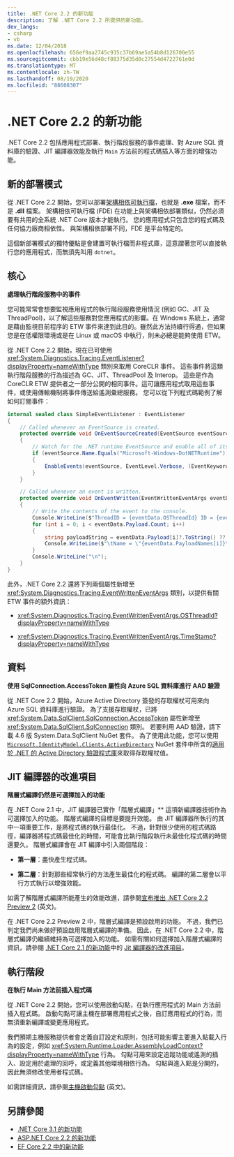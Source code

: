 ```yaml
---
title: .NET Core 2.2 的新功能
description: 了解 .NET Core 2.2 所提供的新功能。
dev_langs:
- csharp
- vb
ms.date: 12/04/2018
ms.openlocfilehash: 656ef9aa2745c935c37b69ae5a54b8d126700e55
ms.sourcegitcommit: cbb19e56d48cf88375d35d0c27554d4722761e0d
ms.translationtype: MT
ms.contentlocale: zh-TW
ms.lasthandoff: 08/19/2020
ms.locfileid: "88608307"
---
```

# <a name="whats-new-in-net-core-22"></a>.NET Core 2.2 的新功能

.NET Core 2.2 包括應用程式部署、執行階段服務的事件處理、對 Azure SQL 資料庫的驗證、JIT 編譯器效能及執行 `Main` 方法前的程式碼插入等方面的增強功能。

## <a name="new-deployment-mode"></a>新的部署模式

從 .NET Core 2.2 開始，您可以部署[架構相依可執行檔](../deploying/index.md#publish-framework-dependent)，也就是 **.exe** 檔案，而不是 **.dll** 檔案。 架構相依可執行檔 (FDE) 在功能上與架構相依部署類似，仍然必須要有共用的全系統 .NET Core 版本才能執行。 您的應用程式只包含您的程式碼及任何協力廠商相依性。 與架構相依部署不同，FDE 是平台特定的。

這個新部署模式的獨特優點是會建置可執行檔而非程式庫，這意謂著您可以直接執行您的應用程式，而無須先叫用 `dotnet`。

## <a name="core"></a>核心

**處理執行階段服務中的事件**

您可能常常會想要監視應用程式的執行階段服務使用情況 (例如 GC、JIT 及 ThreadPool)，以了解這些服務對您應用程式的影響。在 Windows 系統上，通常是藉由監視目前程序的 ETW 事件來達到此目的。雖然此方法持續行得通，但如果您是在低權限環境或是在 Linux 或 macOS 中執行，則未必總是能夠使用 ETW。

從 .NET Core 2.2 開始，現在已可使用 <xref:System.Diagnostics.Tracing.EventListener?displayProperty=nameWithType> 類別來取用 CoreCLR 事件。 這些事件將這類執行階段服務的行為描述為 GC、JIT、ThreadPool 及 Interop。 這些是作為 CoreCLR ETW 提供者之一部分公開的相同事件。這可讓應用程式取用這些事件，或使用傳輸機制將事件傳送給遙測彙總服務。 您可以從下列程式碼範例了解如何訂閱事件：

```csharp
internal sealed class SimpleEventListener : EventListener
{
    // Called whenever an EventSource is created.
    protected override void OnEventSourceCreated(EventSource eventSource)
    {
        // Watch for the .NET runtime EventSource and enable all of its events.
        if (eventSource.Name.Equals("Microsoft-Windows-DotNETRuntime"))
        {
            EnableEvents(eventSource, EventLevel.Verbose, (EventKeywords)(-1));
        }
    }

    // Called whenever an event is written.
    protected override void OnEventWritten(EventWrittenEventArgs eventData)
    {
        // Write the contents of the event to the console.
        Console.WriteLine($"ThreadID = {eventData.OSThreadId} ID = {eventData.EventId} Name = {eventData.EventName}");
        for (int i = 0; i < eventData.Payload.Count; i++)
        {
            string payloadString = eventData.Payload[i]?.ToString() ?? string.Empty;
            Console.WriteLine($"\tName = \"{eventData.PayloadNames[i]}\" Value = \"{payloadString}\"");
        }
        Console.WriteLine("\n");
    }
}
```

此外，.NET Core 2.2 還將下列兩個屬性新增至 <xref:System.Diagnostics.Tracing.EventWrittenEventArgs> 類別，以提供有關 ETW 事件的額外資訊：

- <xref:System.Diagnostics.Tracing.EventWrittenEventArgs.OSThreadId?displayProperty=nameWithType>

- <xref:System.Diagnostics.Tracing.EventWrittenEventArgs.TimeStamp?displayProperty=nameWithType>

## <a name="data"></a>資料

**使用 SqlConnection.AccessToken 屬性向 Azure SQL 資料庫進行 AAD 驗證**

從 .NET Core 2.2 開始，Azure Active Directory 簽發的存取權杖可用來向 Azure SQL 資料庫進行驗證。 為了支援存取權杖，已將 <xref:System.Data.SqlClient.SqlConnection.AccessToken> 屬性新增至 <xref:System.Data.SqlClient.SqlConnection> 類別。 若要利用 AAD 驗證，請下載 4.6 版 System.Data.SqlClient NuGet 套件。 為了使用此功能，您可以使用 [`Microsoft.IdentityModel.Clients.ActiveDirectory`](https://www.nuget.org/packages/Microsoft.IdentityModel.Clients.ActiveDirectory/) NuGet 套件中所含的[適用於 .NET 的 Active Directory 驗證程式庫](https://github.com/AzureAD/azure-activedirectory-library-for-dotnet)來取得存取權杖值。

## <a name="jit-compiler-improvements"></a>JIT 編譯器的改進項目

**階層式編譯仍然是可選擇加入的功能**

在 .NET Core 2.1 中，JIT 編譯器已實作「階層式編譯」** 這項新編譯器技術作為可選擇加入的功能。 階層式編譯的目標是要提升效能。 由 JIT 編譯器所執行的其中一項重要工作，是將程式碼的執行最佳化。 不過，針對很少使用的程式碼路徑，編譯器將程式碼最佳化的時間，可能會比執行階段執行未最佳化程式碼的時間還要久。 階層式編譯會在 JIT 編譯中引入兩個階段：

- **第一層**：盡快產生程式碼。

- **第二層**：針對那些經常執行的方法產生最佳化的程式碼。 編譯的第二層會以平行方式執行以增強效能。

如需了解階層式編譯所能產生的效能改進，請參閱[宣布推出 .NET Core 2.2 Preview 2](https://devblogs.microsoft.com/dotnet/announcing-net-core-2-2-preview-2/) \(英文\)。

在 .NET Core 2.2 Preview 2 中，階層式編譯是預設啟用的功能。 不過，我們已判定我們尚未做好預設啟用階層式編譯的準備。 因此，在 .NET Core 2.2 中，階層式編譯仍繼續維持為可選擇加入的功能。 如需有關如何選擇加入階層式編譯的資訊，請參閱 [.NET Core 2.1 的新功能](dotnet-core-2-1.md)中的 [Jit 編譯器的改進項目](dotnet-core-2-1.md#jit-compiler-improvements)。

## <a name="runtime"></a>執行階段

**在執行 Main 方法前插入程式碼**

從 .NET Core 2.2 開始，您可以使用啟動勾點，在執行應用程式的 Main 方法前插入程式碼。 啟動勾點可讓主機在部署應用程式之後，自訂應用程式的行為，而無須重新編譯或變更應用程式。

我們預期主機服務提供者會定義自訂設定和原則，包括可能影響主要進入點載入行為的設定，例如 <xref:System.Runtime.Loader.AssemblyLoadContext?displayProperty=nameWithType> 行為。 勾點可用來設定追蹤功能或遙測的插入、設定用於處理的回呼，或定義其他環境相依行為。 勾點與進入點是分開的，因此無須修改使用者程式碼。

如需詳細資訊，請參閱[主機啟動勾點](https://github.com/dotnet/core-setup/blob/master/Documentation/design-docs/host-startup-hook.md) \(英文\)。

## <a name="see-also"></a>另請參閱

- [.NET Core 3.1 的新功能](dotnet-core-3-1.md)
- [ASP.NET Core 2.2 的新功能](/aspnet/core/release-notes/aspnetcore-2.2)
- [EF Core 2.2 中的新功能](/ef/core/what-is-new/ef-core-2.2)
